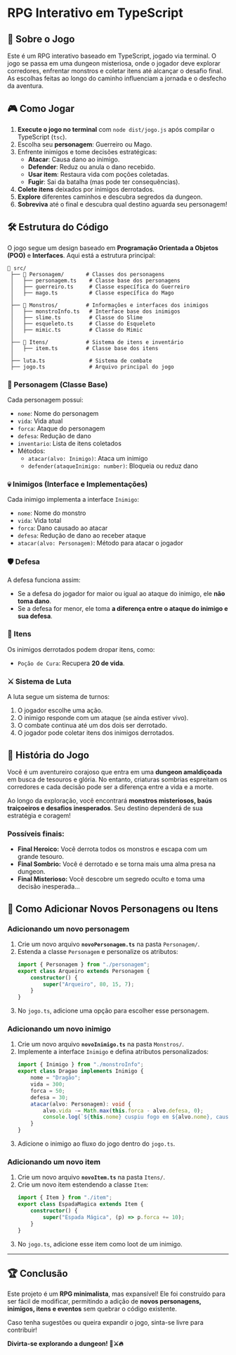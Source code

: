 # RPG Interativo em TypeScript

## 📖 Sobre o Jogo
Este é um RPG interativo baseado em TypeScript, jogado via terminal. O jogo se passa em uma dungeon misteriosa, onde o jogador deve explorar corredores, enfrentar monstros e coletar itens até alcançar o desafio final. As escolhas feitas ao longo do caminho influenciam a jornada e o desfecho da aventura.

## 🎮 Como Jogar
1. **Execute o jogo no terminal** com `node dist/jogo.js` após compilar o TypeScript (`tsc`).
2. Escolha seu **personagem**: Guerreiro ou Mago.
3. Enfrente inimigos e tome decisões estratégicas:
   - **Atacar**: Causa dano ao inimigo.
   - **Defender**: Reduz ou anula o dano recebido.
   - **Usar item**: Restaura vida com poções coletadas.
   - **Fugir**: Sai da batalha (mas pode ter consequências).
4. **Colete itens** deixados por inimigos derrotados.
5. **Explore** diferentes caminhos e descubra segredos da dungeon.
6. **Sobreviva** até o final e descubra qual destino aguarda seu personagem!

## 🛠 Estrutura do Código

O jogo segue um design baseado em **Programação Orientada a Objetos (POO)** e **Interfaces**. Aqui está a estrutura principal:

```
📂 src/
 ├── 📂 Personagem/       # Classes dos personagens
 │   ├── personagem.ts    # Classe base dos personagens
 │   ├── guerreiro.ts     # Classe específica do Guerreiro
 │   ├── mago.ts          # Classe específica do Mago
 │
 ├── 📂 Monstros/         # Informações e interfaces dos inimigos
 │   ├── monstroInfo.ts   # Interface base dos inimigos
 │   ├── slime.ts         # Classe do Slime
 │   ├── esqueleto.ts     # Classe do Esqueleto
 │   ├── mimic.ts         # Classe do Mimic
 │
 ├── 📂 Itens/            # Sistema de itens e inventário
 │   ├── item.ts         # Classe base dos itens
 │
 ├── luta.ts              # Sistema de combate
 ├── jogo.ts              # Arquivo principal do jogo
```

### **📌 Personagem (Classe Base)**
Cada personagem possui:
- `nome`: Nome do personagem
- `vida`: Vida atual
- `forca`: Ataque do personagem
- `defesa`: Redução de dano
- `inventario`: Lista de itens coletados
- Métodos:
  - `atacar(alvo: Inimigo)`: Ataca um inimigo
  - `defender(ataqueInimigo: number)`: Bloqueia ou reduz dano

### **💀 Inimigos (Interface e Implementações)**
Cada inimigo implementa a interface `Inimigo`:
- `nome`: Nome do monstro
- `vida`: Vida total
- `forca`: Dano causado ao atacar
- `defesa`: Redução de dano ao receber ataque
- `atacar(alvo: Personagem)`: Método para atacar o jogador

### **🛡️ Defesa**
A defesa funciona assim:
- Se a defesa do jogador for maior ou igual ao ataque do inimigo, ele **não toma dano**.
- Se a defesa for menor, ele toma **a diferença entre o ataque do inimigo e sua defesa**.

### **🎁 Itens**
Os inimigos derrotados podem dropar itens, como:
- `Poção de Cura`: Recupera **20 de vida**.

### **⚔️ Sistema de Luta**
A luta segue um sistema de turnos:
1. O jogador escolhe uma ação.
2. O inimigo responde com um ataque (se ainda estiver vivo).
3. O combate continua até um dos dois ser derrotado.
4. O jogador pode coletar itens dos inimigos derrotados.

## 📜 História do Jogo
Você é um aventureiro corajoso que entra em uma **dungeon amaldiçoada** em busca de tesouros e glória. No entanto, criaturas sombrias espreitam os corredores e cada decisão pode ser a diferença entre a vida e a morte.

Ao longo da exploração, você encontrará **monstros misteriosos, baús traiçoeiros e desafios inesperados**. Seu destino dependerá de sua estratégia e coragem!

### Possíveis finais:
- **Final Heroico:** Você derrota todos os monstros e escapa com um grande tesouro.
- **Final Sombrio:** Você é derrotado e se torna mais uma alma presa na dungeon.
- **Final Misterioso:** Você descobre um segredo oculto e toma uma decisão inesperada...

## 🚀 Como Adicionar Novos Personagens ou Itens
### Adicionando um novo personagem
1. Crie um novo arquivo **`novoPersonagem.ts`** na pasta `Personagem/`.
2. Estenda a classe `Personagem` e personalize os atributos:
   ```typescript
   import { Personagem } from "./personagem";
   export class Arqueiro extends Personagem {
       constructor() {
           super("Arqueiro", 80, 15, 7);
       }
   }
   ```
3. No `jogo.ts`, adicione uma opção para escolher esse personagem.

### Adicionando um novo inimigo
1. Crie um novo arquivo **`novoInimigo.ts`** na pasta `Monstros/`.
2. Implemente a interface `Inimigo` e defina atributos personalizados:
   ```typescript
   import { Inimigo } from "./monstroInfo";
   export class Dragao implements Inimigo {
       nome = "Dragão";
       vida = 300;
       forca = 50;
       defesa = 30;
       atacar(alvo: Personagem): void {
           alvo.vida -= Math.max(this.forca - alvo.defesa, 0);
           console.log(`${this.nome} cuspiu fogo em ${alvo.nome}, causando ${this.forca} de dano!`);
       }
   }
   ```
3. Adicione o inimigo ao fluxo do jogo dentro do `jogo.ts`.

### Adicionando um novo item
1. Crie um novo arquivo **`novoItem.ts`** na pasta `Itens/`.
2. Crie um novo item estendendo a classe `Item`:
   ```typescript
   import { Item } from "./item";
   export class EspadaMagica extends Item {
       constructor() {
           super("Espada Mágica", (p) => p.forca += 10);
       }
   }
   ```
3. No `jogo.ts`, adicione esse item como loot de um inimigo.

---

## 🏆 Conclusão
Este projeto é um **RPG minimalista**, mas expansível! Ele foi construído para ser fácil de modificar, permitindo a adição de **novos personagens, inimigos, itens e eventos** sem quebrar o código existente.

Caso tenha sugestões ou queira expandir o jogo, sinta-se livre para contribuir!

**Divirta-se explorando a dungeon! 🏹⚔️🔥**

